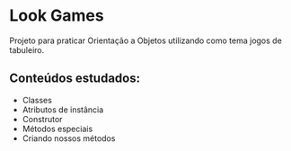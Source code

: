 # Look Games

Projeto para praticar Orientação a Objetos utilizando como tema jogos de tabuleiro.

## Conteúdos estudados:

- Classes
- Atributos de instância
- Construtor
- Métodos especiais
- Criando nossos métodos